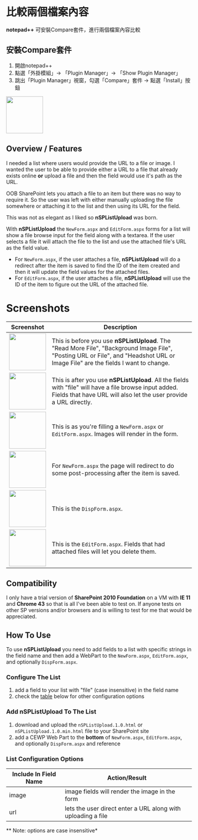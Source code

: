 # 比較兩個檔案內容

**notepad++** 可安裝Compare套件，進行兩個檔案內容比較

## 安裝Compare套件

 1. 開啟notepad++
 2. 點選「外掛模組」→ 「Plugin Manager」→ 「Show Plugin Manager」
 3. 跳出「Plugin Manager」視窗，勾選「Compare」套件 → 點選「Install」按鈕
<img src="https://cloud.githubusercontent.com/assets/83817/8394100/a2717fd0-1cf7-11e5-99ea-b54b2fbf20d2.png" height="100px">

## Overview / Features

I needed a list where users would provide the URL to a file or image. I wanted the user to be able to provide either a URL to a file that already exists online **or**  upload a file and then the field would use it's path as the URL.

OOB SharePoint lets you attach a file to an item but there was no way to require it. So the user was left with either manually uploading the file somewhere or attaching it to the list and then using its URL for the field.

This was not as elegant as I liked so **nSPListUpload** was born.

With **nSPListUpload** the `NewForm.aspx` and `EditForm.aspx` forms for a list will show a file browse input for the field along with a textarea. If the user selects a file it will attach the file to the list and use the attached file's URL as the field value.

 - For `NewForm.aspx`, if the user attaches a file, **nSPListUpload** will do a redirect after the item is saved to find the ID of the item created and then it will update the field values for the attached files.
 - For `EditForm.aspx`, if the user attaches a file, **nSPListUpload** will use the ID of the item to figure out the URL of the attached file.

# Screenshots

Screenshot | Description
--- | ---
<img src="https://cloud.githubusercontent.com/assets/83817/8394100/a2717fd0-1cf7-11e5-99ea-b54b2fbf20d2.png" height="100px"> | This is before you use **nSPListUpload**. The "Read More File", "Background Image File", "Posting URL or File", and "Headshot URL or Image File" are the fields I want to change.
<img src="https://cloud.githubusercontent.com/assets/83817/8394101/a27cc2a0-1cf7-11e5-90df-f51c924d7e80.png" height="100px"> | This is after you use **nSPListUpload**. All the fields with "file" will have a file browse input added. Fields that have URL will also let the user provide a URL directly.
<img src="https://cloud.githubusercontent.com/assets/83817/8394102/a27f8580-1cf7-11e5-8dce-4d59debba936.png" height="100px"> | This is as you're filling a `NewForm.aspx` or `EditForm.aspx`. Images will render in the form.
<img src="https://cloud.githubusercontent.com/assets/83817/8394103/a27fdd50-1cf7-11e5-9017-0532cc7ebe47.png" height="100px"> | For `NewForm.aspx` the page will redirect to do some post-processing after the item is saved.
<img src="https://cloud.githubusercontent.com/assets/83817/8394104/a281552c-1cf7-11e5-9c3f-dd94e65f4843.png" height="100px"> | This is the `DispForm.aspx`.
<img src="https://cloud.githubusercontent.com/assets/83817/8394105/a282eca2-1cf7-11e5-91d8-47d6e668a3cf.png" height="100px"> | This is the `EditForm.aspx`. Fields that had attached files will let you delete them.

## Compatibility

I only have a trial version of **SharePoint 2010 Foundation** on a VM with **IE 11** and **Chrome 43** so that is all I've been able to test on. If anyone tests on other SP versions and/or browsers and is willing to test for me that would be appreciated.

## How To Use

To use **nSPListUpload** you need to add fields to a list with specific strings in the field name and then add a WebPart to the `NewForm.aspx`, `EditForm.aspx`, and optionally `DispForm.aspx`.

### Configure The List

 1. add a field to your list with "file" (case insensitive) in the field name
 2. check the [table](#list-configuration-options) below for other configuration options

### Add **nSPListUpload** To The List

 1. download and upload the `nSPListUpload.1.0.html` or `nSPListUpload.1.0.min.html` file to your SharePoint site
 2. add a CEWP Web Part to the **bottom** of `NewForm.aspx`, `EditForm.aspx`, and optionally `DispForm.aspx` and reference

### List Configuration Options

Include In Field Name | Action/Result
--- | ---
image | image fields will render the image in the form
url | lets the user direct enter a URL along with uploading a file

** Note: options are case insensitive*

